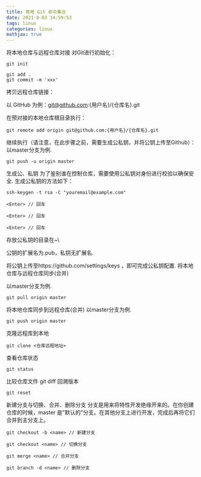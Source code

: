```yaml
---
title: 常用 Git 命令集合
date: 2021-8-03 14:59:53
tags: linux
categories: linux
mathjax: true
---
```


将本地仓库与远程仓库对接
对Git进行初始化：
```
git init
```
```
git add .
git commit -m 'xxx'
```
拷贝远程仓库链接：

以 GitHub 为例：git@github.com:{用户名}/{仓库名}.git

在预对接的本地仓库根目录执行：
```
git remote add origin git@github.com:{用户名}/{仓库名}.git
```
继续执行（请注意，在此步骤之前，需要生成公私钥，并将公钥上传至Github）：
以master分支为例.
```
git push -u origin master
```
生成公、私钥
为了鉴别谁在控制仓库，需要使用公私钥对身份进行校验以确保安全.
生成公私钥的方法如下：
```
ssh-keygen -t rsa -C "youremail@example.com"

<Enter> // 回车

<Enter> // 回车

<Enter> // 回车
```
存放公私钥的目录在~\

公钥的扩展名为.pub，私钥无扩展名.

将公钥上传至https://github.com/settings/keys ，即可完成公私钥配置.
将本地仓库与远程仓库同步(合并)

以master分支为例.
```
git pull origin master
```
将本地仓库同步到远程仓库(合并)
以master分支为例.
```
git push origin master
```
克隆远程库到本地
```
git clone <仓库远程地址>
```
查看仓库状态
```
git status
```
比较仓库文件
git diff
回溯版本
```
git reset
```
新建分支与切换、合并、删除分支
分支是用来将特性开发绝缘开来的。在你创建仓库的时候，master 是"默认的"分支。在其他分支上进行开发，完成后再将它们合并到主分支上。
```
git checkout -b <name> // 新建分支

git checkout <name> // 切换分支

git merge <name> // 合并分支

git branch -d <name> // 删除分支
```
